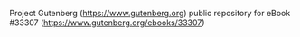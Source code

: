 Project Gutenberg (https://www.gutenberg.org) public repository for eBook #33307 (https://www.gutenberg.org/ebooks/33307)
